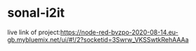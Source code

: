 # sonal-i2it
live link of project:https://node-red-bvzpo-2020-08-14.eu-gb.mybluemix.net/ui/#!/2?socketid=3Swrw_VKSSwtkRehAAAa
